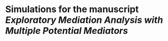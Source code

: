 # Simulations for the manuscript _Exploratory Mediation Analysis with Multiple Potential Mediators_
